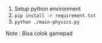 1. Setup python environment
2. ```pip install -r requirement.txt ```
3. ```python ./main-physics.py```

Note : Bisa colok gamepad

